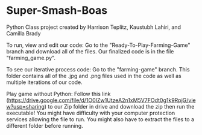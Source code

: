 # Super-Smash-Boas
Python Class project created by Harrison Teplitz, Kaustubh Lahiri, and Camilla Brady

To run, view and edit our code:
Go to the "Ready-To-Play-Farming-Game" branch and download all of the files. Our finalized code is in the file "farming_game.py".

To see our iterative process code:
Go to the "farming-game" branch. This folder contains all of the .jpg and .png files used in the code as well as multiple iterations of our code.

Play game without Python:
Follow this link (https://drive.google.com/file/d/1O0IZw1UtzeA2n1xM5V7FOdt0g1k9RpjG/view?usp=sharing) to our Zip folder in drive and 
download the zip then run the executable! You might have difficulty with your computer 
protection services allowing the file to run. You might also have to extract the files to a different folder before running.
